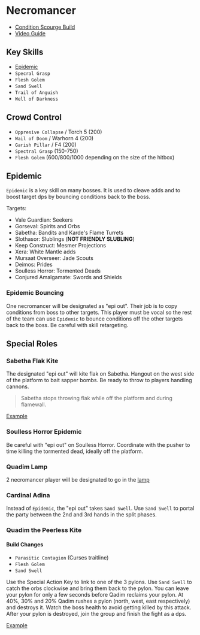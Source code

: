 # Necromancer

- [Condition Scourge Build](http://gw2skills.net/editor/?PSxEs8NssBGImGjEL2r6nJA-zRJYmR7fh0SIkbB0RC49BJI2CvGQMtB-e)
- [Video Guide](https://youtu.be/auDt9d45EFQ)

## Key Skills

- [Epidemic](#epidemic)
- `Specral Grasp`
- `Flesh Golem`
- `Sand Swell`
- `Trail of Anguish`
- `Well of Darkness`

## Crowd Control

- `Oppresive Collapse` / Torch 5 (200)
- `Wail of Doom` / Warhorn 4 (200)
- `Garish Pillar` / F4 (200)
- `Spectral Grasp` (150-750)
- `Flesh Golem` (600/800/1000 depending on the size of the hitbox)

## Epidemic

`Epidemic` is a key skill on many bosses.
It is used to cleave adds and
to boost target dps by bouncing conditions
back to the boss.

Targets:

- Vale Guardian: Seekers
- Gorseval: Spirits and Orbs
- Sabetha: Bandits and Karde's Flame Turrets
- Slothasor: Slublings (**NOT FRIENDLY SLUBLING**)
- Keep Construct: Mesmer Projections
- Xera: White Mantle adds
- Mursaat Overseer: Jade Scouts
- Deimos: Prides
- Soulless Horror: Tormented Deads
- Conjured Amalgamate: Swords and Shields

### Epidemic Bouncing

One necromancer will be designated as "epi out".
Their job is to copy conditions from boss to other targets.
This player must be vocal so the rest of the team can
use `Epidemic` to bounce conditions off the other targets back to the boss.
Be careful with skill retargeting.

## Special Roles

### Sabetha Flak Kite

The designated "epi out" will kite flak on Sabetha.
Hangout on the west side of the platform to bait sapper bombs.
Be ready to throw to players handling cannons.

> Sabetha stops throwing flak
  while off the platform
  and during flamewall.

[Example](https://youtu.be/pJPLghfyhyA)

### Soulless Horror Epidemic

Be careful with "epi out" on Soulless Horror.
Coordinate with the pusher to time killing the tormented dead,
ideally off the platform.

### Quadim Lamp

2 necromancer player will be designated to go in the [lamp](/mechanics/quadim-lamp.md)

### Cardinal Adina

Instead of `Epidemic`, the "epi out" takes `Sand Swell`.
Use `Sand Swell` to portal the party
between the 2nd and 3rd hands in the split phases.

### Quadim the Peerless Kite

#### Build Changes

- `Parasitic Contagion` (Curses traitline)
- `Flesh Golem`
- `Sand Swell`

Use the Special Action Key to link to one of the 3 pylons.
Use `Sand Swell` to catch the orbs clockwise and bring them back to the pylon.
You can leave your pylon for only a few seconds before Qadim reclaims your pylon.
At 40%, 30% and 20% Qadim rushes a pylon (north, west, east respectively) and destroys it. Watch the boss health to avoid getting killed by this attack.
After your pylon is destroyed, join the group and finish the fight as a dps.

[Example](https://youtu.be/sS1BYgUZEog)
